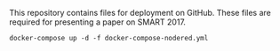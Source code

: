 This repository contains files for deployment on GitHub.
These files are required for presenting a paper on SMART 2017.

```docker-compose up -d -f docker-compose-nodered.yml```
